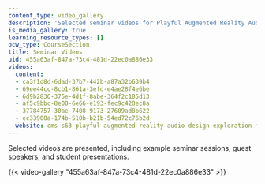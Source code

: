 ```yaml
---
content_type: video_gallery
description: 'Selected seminar videos for Playful Augmented Reality Audio Design Exploration. '
is_media_gallery: true
learning_resource_types: []
ocw_type: CourseSection
title: Seminar Videos
uid: 455a63af-847a-73c4-481d-22ec0a886e33
videos:
  content:
  - ca3f1d8d-6dad-37b7-442b-a87a32b639b4
  - 69ee44cc-8cb1-861a-3efd-e4ae28f4e6be
  - 6d9b2836-375e-4d1f-8abe-364f2c185d13
  - af5c9bbc-8e00-6e66-e193-fec9c428ec8a
  - 37784757-30ae-7408-9173-27609ad8b622
  - ec33900a-174b-510b-b21b-54ed72c76b2d
  website: cms-s63-playful-augmented-reality-audio-design-exploration-fall-2019
---
```


Selected videos are presented, including example seminar sessions, guest speakers, and student presentations.

{{< video-gallery "455a63af-847a-73c4-481d-22ec0a886e33" >}}

